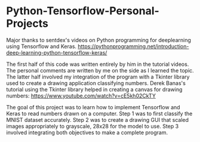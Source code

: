 # Python-Tensorflow-Personal-Projects

Major thanks to sentdex's videos on Python programming for deeplearning using Tensorflow and Keras. 
https://pythonprogramming.net/introduction-deep-learning-python-tensorflow-keras/

The first half of this code was written entirely by him in the tutorial videos. The personal comments are written by me on the side as I learned the topic. The latter half involved my integration of the program with a Tkinter library used to create a drawing application classifying numbers. Derek Banas's tutorial using the Tkinter library helped in creating a canvas for drawing numbers: https://www.youtube.com/watch?v=cE5kh02CkTY

The goal of this project was to learn how to implement Tensorflow and Keras to read numbers drawn on a computer. Step 1 was to first classify the MNIST dataset accurately. Step 2 was to create a drawing GUI that scaled images appropriately to grayscale, 28x28 for the model to use. Step 3 involved integrating both objectives to make a complete program.
